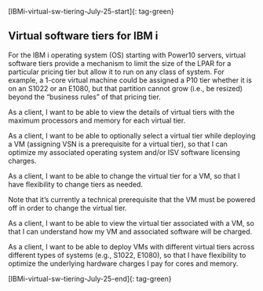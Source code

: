 
[IBMi-virtual-sw-tiering-July-25-start]{: tag-green}

## Virtual software tiers for IBM i


For the IBM i operating system (OS) starting with Power10 servers, virtual software tiers provide a mechanism to limit the size of the LPAR for a particular pricing tier but allow it to run on any class of system. For example, a 1-core virtual machine could be assigned a P10 tier whether it is on an S1022 or an E1080, but that partition cannot grow (i.e., be resized) beyond the “business rules” of that pricing tier.


As a client, I want to be able to view the details of virtual tiers with the
maximum processors and memory for each virtual tier.

As a client, I want to be able to optionally select a virtual tier while deploying
a VM (assigning VSN is a prerequisite for a virtual tier), so that I can optimize
my associated operating system and/or ISV software licensing charges.

As a client, I want to be able to change the virtual tier for a VM, so that I have
flexibility to change tiers as needed.

Note that it’s currently a technical prerequisite that the VM must be powered
off in order to change the virtual tier.

As a client, I want to be able to view the virtual tier associated with a VM, so
that I can understand how my VM and associated software will be charged.

As a client, I want to be able to deploy VMs with different virtual tiers across
different types of systems (e.g., S1022, E1080), so that I have flexibility to
optimize the underlying hardware charges I pay for cores and memory.



[IBMi-virtual-sw-tiering-July-25-end]{: tag-green}
